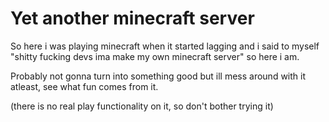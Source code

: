 # Yet another minecraft server

So here i was playing minecraft when it started lagging and i said to myself "shitty fucking devs ima make my own minecraft server" so here i am.

Probably not gonna turn into something good but ill mess around with it atleast, see what fun comes from it.

(there is no real play functionality on it, so don't bother trying it)